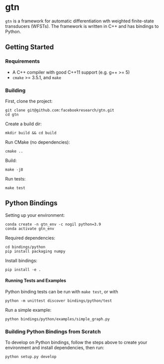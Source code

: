 # gtn

`gtn` is a framework for automatic differentiation wth weighted finite-state transducers (WFSTs). The framework is written in C++ and has bindings to Python.

## Getting Started

### Requirements

- A C++ compiler with good C++11 support (e.g. g++ >= 5)
- `cmake` >= 3.5.1, and `make`

### Building

First, clone the project:

```
git clone git@github.com:facebookresearch/gtn.git
cd gtn
```

Create a build dir:

```
mkdir build && cd build
```

Run CMake (no dependencies):

```
cmake ..
```

Build:

```
make -j8
```

Run tests:

```
make test
```


## Python Bindings
Setting up your environment:
```
conda create -n gtn_env -c nogil python=3.9
conda activate gtn_env
```
Required dependencies:
```
cd bindings/python
pip install packaging numpy
```

Install bindings:
```
pip install -e .
```

#### Running Tests and Examples
Python binding tests can be run with `make test`, or with
```
python -m unittest discover bindings/python/test
```

Run a simple example:
```
python bindings/python/examples/simple_graph.py
```

### Building Python Bindings from Scratch
To develop on Python bindings, follow the steps above to create your environment and install dependencies, then run:
```
python setup.py develop
```
